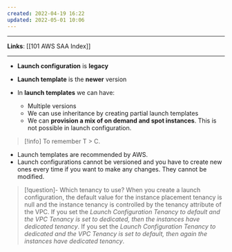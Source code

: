 ```yaml
---
created: 2022-04-19 16:22
updated: 2022-05-01 10:06
---
```

---
**Links**: [[101 AWS SAA Index]]

---
-   **Launch configuration** is **legacy**
-   **Launch template** is the **newer** version

- In **launch templates** we can have:
	- Multiple versions
	- We can use inheritance by creating partial launch templates
	- We can **provision a mix of on demand and spot instances**. This is not possible in launch configuration.
	
>[!info] To remember T > C.

- Launch templates are recommended by AWS.
- Launch configurations cannot be versioned and you have to create new ones every time if you want to make any changes. They cannot be modified.

> [!question]- Which tenancy to use?
> When you create a launch configuration, the default value for the instance placement tenancy is null and the instance tenancy is controlled by the tenancy attribute of the VPC. If you set the *Launch Configuration Tenancy to default and the VPC Tenancy is set to dedicated, then the instances have dedicated tenancy*. If you set the *Launch Configuration Tenancy to dedicated and the VPC Tenancy is set to default, then again the instances have dedicated tenancy*.